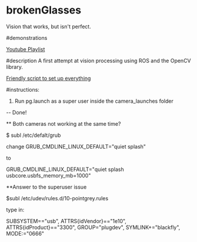# brokenGlasses
Vision that works, but isn't perfect. 

#demonstrations

[Youtube Playlist](https://www.youtube.com/playlist?list=PLQ0ycVCnyxkOUgsCWnqUbodC5smeDxTLY)

#description
A first attempt at vision processing using ROS and the OpenCV library.

[Friendly script to set up everything](https://github.com/Chilypepper/ros-opencv-setup)

#instructions:

1. Run pg.launch as a super user inside the camera_launches folder

  -- Done!

** Both cameras not working at the same time?

$ subl /etc/defalt/grub

change GRUB_CMDLINE_LINUX_DEFAULT="quiet splash"

to

GRUB_CMDLINE_LINUX_DEFAULT="quiet splash usbcore.usbfs_memory_mb=1000"

**Answer to the superuser issue

 $subl /etc/udev/rules.d/10-pointgrey.rules

 type in:

 SUBSYSTEM=="usb", ATTRS{idVendor}=="1e10", ATTRS{idProduct}=="3300", GROUP="plugdev", SYMLINK+="blackfly", MODE:="0666"
